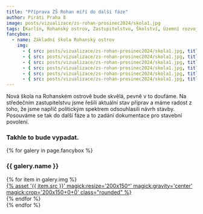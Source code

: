```yaml
---
title: "Příprava ZŠ Rohan míří do další fáze"
author: Piráti Praha 8
image: posts/vizualizace/zs-rohan-prosinec2024/skola1.jpg
tags: [Karlín, Rohanský ostrov, Zastupitelstvo, Školství, Územní rozvoj, Základní škola Rohan]
fancybox:
  - name: Základní škola Rohanský ostrov
    img:
      - { src: posts/vizualizace/zs-rohan-prosinec2024/skola1.jpg, title: Návrh od studia IGLOO ARCHITEKTI }
      - { src: posts/vizualizace/zs-rohan-prosinec2024/skola1.jpg, title: Návrh od studia IGLOO ARCHITEKTI }
      - { src: posts/vizualizace/zs-rohan-prosinec2024/skola1.jpg, title: Návrh od studia IGLOO ARCHITEKTI }
      - { src: posts/vizualizace/zs-rohan-prosinec2024/skola1.jpg, title: Návrh od studia IGLOO ARCHITEKTI }
      - { src: posts/vizualizace/zs-rohan-prosinec2024/skola1.jpg, title: Návrh od studia IGLOO ARCHITEKTI }
      - { src: posts/vizualizace/zs-rohan-prosinec2024/skola1.jpg, title: Návrh od studia IGLOO ARCHITEKTI }
---
```


Nová škola na Rohanském ostrově bude skvělá, pevně v to doufáme. Na středečním zastupitelstvu jsme řešili aktuální stav příprav a máme radost z toho, že jsme napříč politickým spektrem odsouhlasili návrh stavby. Posouváme se tak do další fáze a to zadání dokumentace pro stavební povolení.

### Takhle to bude vypadat.

{% for galery in page.fancybox %}
<div class="mt-4">
  <h3>{{ galery.name }}</h3>
  <div class="grid grid-cols-4 gap-4">
  {% for item in galery.img %}
    <div class="">
      <a data-fancybox="gallery" href="{% asset '{{ item.src }}' @path %}" data-caption="{{ item.title }}">{% asset '{{ item.src }}' magick:resize='200x150^' magick:gravity='center' magick:crop='200x150+0+0' class="rounded" %}</a>
    </div>
  {% endfor %}
  </div>
</div>
{% endfor %}
<br/>